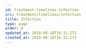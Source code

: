 ```yaml
---
id: treatment-timelines-infection
uri: treatment/timelines/infection
title: Infection
type: page
order: 0
updated_at: 2018-08-18T16:31:27Z
created_at: 2018-08-18T16:31:27Z
---
```


